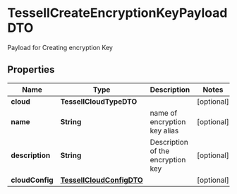 

# TessellCreateEncryptionKeyPayloadDTO

Payload for Creating encryption Key

## Properties

Name | Type | Description | Notes
------------ | ------------- | ------------- | -------------
**cloud** | **TessellCloudTypeDTO** |  |  [optional]
**name** | **String** | name of encryption key alias |  [optional]
**description** | **String** | Description of the encryption key |  [optional]
**cloudConfig** | [**TessellCloudConfigDTO**](TessellCloudConfigDTO.md) |  |  [optional]



